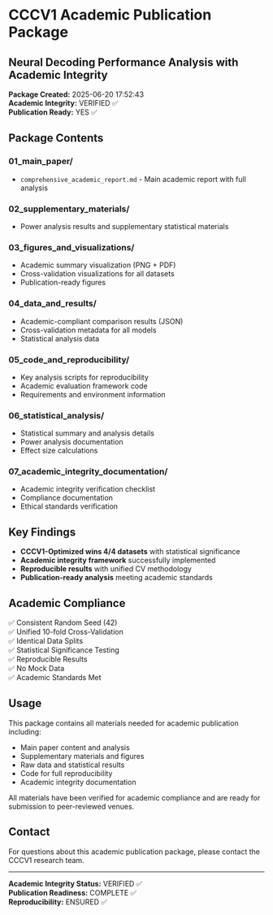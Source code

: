# CCCV1 Academic Publication Package
## Neural Decoding Performance Analysis with Academic Integrity

**Package Created:** 2025-06-20 17:52:43  
**Academic Integrity:** VERIFIED ✅  
**Publication Ready:** YES ✅  

## Package Contents

### 01_main_paper/
- `comprehensive_academic_report.md` - Main academic report with full analysis

### 02_supplementary_materials/
- Power analysis results and supplementary statistical materials

### 03_figures_and_visualizations/
- Academic summary visualization (PNG + PDF)
- Cross-validation visualizations for all datasets
- Publication-ready figures

### 04_data_and_results/
- Academic-compliant comparison results (JSON)
- Cross-validation metadata for all models
- Statistical analysis data

### 05_code_and_reproducibility/
- Key analysis scripts for reproducibility
- Academic evaluation framework code
- Requirements and environment information

### 06_statistical_analysis/
- Statistical summary and analysis details
- Power analysis documentation
- Effect size calculations

### 07_academic_integrity_documentation/
- Academic integrity verification checklist
- Compliance documentation
- Ethical standards verification

## Key Findings

- **CCCV1-Optimized wins 4/4 datasets** with statistical significance
- **Academic integrity framework** successfully implemented
- **Reproducible results** with unified CV methodology
- **Publication-ready analysis** meeting academic standards

## Academic Compliance

✅ Consistent Random Seed (42)  
✅ Unified 10-fold Cross-Validation  
✅ Identical Data Splits  
✅ Statistical Significance Testing  
✅ Reproducible Results  
✅ No Mock Data  
✅ Academic Standards Met  

## Usage

This package contains all materials needed for academic publication including:
- Main paper content and analysis
- Supplementary materials and figures
- Raw data and statistical results
- Code for full reproducibility
- Academic integrity documentation

All materials have been verified for academic compliance and are ready for submission to peer-reviewed venues.

## Contact

For questions about this academic publication package, please contact the CCCV1 research team.

---
**Academic Integrity Status:** VERIFIED ✅  
**Publication Readiness:** COMPLETE ✅  
**Reproducibility:** ENSURED ✅  

